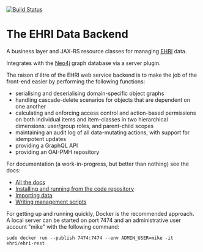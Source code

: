 [![Build Status](https://travis-ci.org/EHRI/ehri-rest.svg?branch=master)](https://travis-ci.org/EHRI/ehri-rest)

The EHRI Data Backend
=====================

A business layer and JAX-RS resource classes for managing [EHRI](http://ehri-project.eu) data.

Integrates with the [Neo4j](http://www.neo4j.org) graph database via a server plugin.

The raison d'être of the EHRI web service backend is to make the job of the front-end easier by 
performing the following functions:

* serialising and deserialising domain-specific object graphs
* handling cascade-delete scenarios for objects that are dependent on one another
* calculating and enforcing access control and action-based permissions on both individual items
  and item-classes in two hierarchical dimensions: user/group roles, and parent-child scopes
* maintaining an audit log of all data-mutating actions, with support for idempotent updates
* providing a GraphQL API
* providing an OAI-PMH repository

For documentation (a work-in-progress, but better than nothing) see the docs:

* [All the docs](http://ehri.github.io/docs/api/ehri-rest/index.html)
* [Installing and running from the code repository](http://ehri.github.io/docs/api/ehri-rest/install.html)
* [Importing data](http://ehri.github.io/docs/api/ehri-rest/import.html)
* [Writing management scripts](http://ehri.github.io/docs/api/ehri-rest/scripting.html)

For getting up and running quickly, Docker is the recommended approach. A local server can be started on port 7474 and an administrative user account "mike" with the following command:

    sudo docker run --publish 7474:7474 --env ADMIN_USER=mike -it ehri/ehri-rest